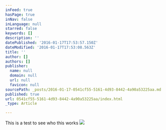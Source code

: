 ```yaml
---
inFeed: true
hasPage: true
inNav: false
inLanguage: null
starred: false
keywords: []
description: ''
datePublished: '2016-01-17T17:53:57.150Z'
dateModified: '2016-01-17T17:53:08.563Z'
title: ''
author: []
authors: []
publisher:
  name: null
  domain: null
  url: null
  favicon: null
sourcePath: _posts/2016-01-17-0541cf55-5161-4d93-8442-4a90a53225aa.md
published: true
url: 0541cf55-5161-4d93-8442-4a90a53225aa/index.html
_type: Article

---
```

This is a test to see who this works
![](https://the-grid-user-content.s3-us-west-2.amazonaws.com/0c189881-6c68-412d-9be9-c7a048229ef1.png)